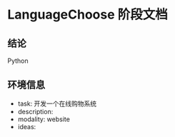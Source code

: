 # LanguageChoose 阶段文档

## 结论

  Python

## 环境信息

- task: 开发一个在线购物系统
- description: 
- modality: website
- ideas: 
